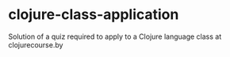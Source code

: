 clojure-class-application
=========================

Solution of a quiz required to apply to a Clojure language class at clojurecourse.by
